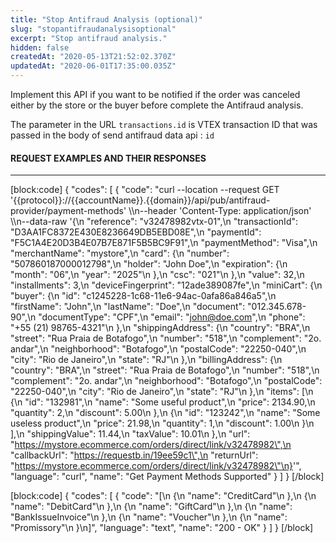 ```yaml
---
title: "Stop Antifraud Analysis (optional)"
slug: "stopantifraudanalysisoptional"
excerpt: "Stop antifraud analysis."
hidden: false
createdAt: "2020-05-13T21:52:02.370Z"
updatedAt: "2020-06-01T17:35:00.035Z"
---
```

Implement this API if you want to be notified if the order was canceled either by the store or the buyer before complete the Antifraud analysis.

The parameter in the URL <code>transactions.id</code> is VTEX transaction ID that was passed in the body of send antifraud data api : <code>id</code>



#### REQUEST EXAMPLES AND THEIR RESPONSES
---
[block:code]
{
  "codes": [
    {
      "code": "curl --location --request GET '{{protocol}}://{{accountName}}.{{domain}}/api/pub/antifraud-provider/payment-methods' \\\n--header 'Content-Type: application/json' \\\n--data-raw '{\n  \"reference\": \"v32478982vtx-01\",\n  \"transactionId\": \"D3AA1FC8372E430E8236649DB5EBD08E\",\n  \"paymentId\": \"F5C1A4E20D3B4E07B7E871F5B5BC9F91\",\n  \"paymentMethod\": \"Visa\",\n  \"merchantName\":  \"mystore\",\n  \"card\": {\n    \"number\": \"507860187000012798\",\n    \"holder\": \"John Doe\",\n    \"expiration\": {\n      \"month\": \"06\",\n      \"year\": \"2025\"\n    },\n    \"csc\": \"021\"\n  },\n  \"value\": 32,\n  \"installments\": 3,\n  \"deviceFingerprint\": \"12ade389087fe\",\n  \"miniCart\": {\n    \"buyer\": {\n      \"id\": \"c1245228-1c68-11e6-94ac-0afa86a846a5\",\n      \"firstName\": \"John\",\n      \"lastName\": \"Doe\",\n      \"document\": \"012.345.678-90\",\n      \"documentType\": \"CPF\",\n      \"email\": \"john@doe.com\",\n      \"phone\": \"+55 (21) 98765-4321\"\n    },\n    \"shippingAddress\": {\n      \"country\": \"BRA\",\n      \"street\": \"Rua Praia de Botafogo\",\n      \"number\": \"518\",\n      \"complement\": \"2o. andar\",\n      \"neighborhood\": \"Botafogo\",\n      \"postalCode\": \"22250-040\",\n      \"city\": \"Rio de Janeiro\",\n      \"state\": \"RJ\"\n    },\n    \"billingAddress\": {\n      \"country\": \"BRA\",\n      \"street\": \"Rua Praia de Botafogo\",\n      \"number\": \"518\",\n      \"complement\": \"2o. andar\",\n      \"neighborhood\": \"Botafogo\",\n      \"postalCode\": \"22250-040\",\n      \"city\": \"Rio de Janeiro\",\n      \"state\": \"RJ\"\n    },\n    \"items\": [\n      {\n        \"id\": \"132981\",\n        \"name\": \"Some useful product\",\n        \"price\": 2134.90,\n        \"quantity\": 2,\n        \"discount\": 5.00\n      },\n      {\n        \"id\": \"123242\",\n        \"name\": \"Some useless product\",\n        \"price\": 21.98,\n        \"quantity\": 1,\n        \"discount\": 1.00\n      }\n    ],\n    \"shippingValue\": 11.44,\n    \"taxValue\": 10.01\n  },\n  \"url\": \"https://mystore.ecommerce.com/orders/direct/link/v32478982\",\n  \"callbackUrl\": \"https://requestb.in/19ee59c1\",\n  \"returnUrl\": \"https://mystore.ecommerce.com/orders/direct/link/v32478982\"\n}'",
      "language": "curl",
      "name": "Get Payment Methods Supported"
    }
  ]
}
[/block]

[block:code]
{
  "codes": [
    {
      "code": "[\n  {\n    \"name\": \"CreditCard\"\n  },\n  {\n    \"name\": \"DebitCard\"\n  },\n  {\n    \"name\": \"GiftCard\"\n  },\n  {\n    \"name\": \"BankIssueInvoice\"\n  },\n  {\n    \"name\": \"Voucher\"\n  },\n  {\n    \"name\": \"Promissory\"\n  }\n]",
      "language": "text",
      "name": "200 - OK"
    }
  ]
}
[/block]